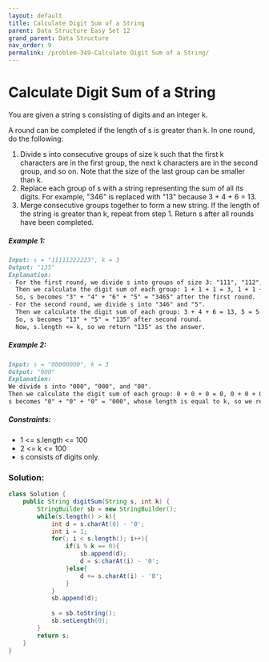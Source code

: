 ```yaml
---
layout: default
title: Calculate Digit Sum of a String
parent: Data Structure Easy Set 12
grand_parent: Data Structure
nav_order: 9
permalink: /problem-349-Calculate Digit Sum of a String/
---
```

# Calculate Digit Sum of a String
You are given a string s consisting of digits and an integer k.

A round can be completed if the length of s is greater than k. In one round, do the following:

1. Divide s into consecutive groups of size k such that the first k characters are in the first group, the next k characters are in the second group, and so on. Note that the size of the last group can be smaller than k.
2. Replace each group of s with a string representing the sum of all its digits. For example, "346" is replaced with "13" because 3 + 4 + 6 = 13.
3. Merge consecutive groups together to form a new string. If the length of the string is greater than k, repeat from step 1.
Return s after all rounds have been completed.

##### Example 1:
```markdown
Input: s = "11111222223", k = 3
Output: "135"
Explanation:
- For the first round, we divide s into groups of size 3: "111", "112", "222", and "23".
  Then we calculate the digit sum of each group: 1 + 1 + 1 = 3, 1 + 1 + 2 = 4, 2 + 2 + 2 = 6, and 2 + 3 = 5.
  So, s becomes "3" + "4" + "6" + "5" = "3465" after the first round.
- For the second round, we divide s into "346" and "5".
  Then we calculate the digit sum of each group: 3 + 4 + 6 = 13, 5 = 5.
  So, s becomes "13" + "5" = "135" after second round.
  Now, s.length <= k, so we return "135" as the answer.
```
##### Example 2:
```markdown
Input: s = "00000000", k = 3
Output: "000"
Explanation:
We divide s into "000", "000", and "00".
Then we calculate the digit sum of each group: 0 + 0 + 0 = 0, 0 + 0 + 0 = 0, and 0 + 0 = 0.
s becomes "0" + "0" + "0" = "000", whose length is equal to k, so we return "000".
```
##### Constraints:
* 1 <= s.length <= 100
* 2 <= k <= 100
* s consists of digits only.

### Solution:
```java
class Solution {
    public String digitSum(String s, int k) {
        StringBuilder sb = new StringBuilder();
        while(s.length() > k){
            int d = s.charAt(0) - '0';
            int i = 1;
            for(; i < s.length(); i++){
                if(i % k == 0){
                    sb.append(d);
                    d = s.charAt(i) - '0';
                }else{
                    d += s.charAt(i) - '0';
                }
            }
            sb.append(d);
            
            s = sb.toString();
            sb.setLength(0);
        }
        return s;
    }
}
```